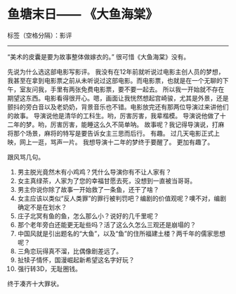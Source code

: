 # 鱼塘末日—— 《大鱼海棠》

标签（空格分隔）：影评 

---

“美术的皮囊是要为故事整体做嫁衣的。”
很可惜《大鱼海棠》没有。

先说为什么选这部电影写影评。
我没有在12年前就听说过电影主创人员的梦想，我甚至在拿到电影票之前从未听说过这部电影。而电影票，也就是在一个无聊的下午，室友问我，手里有两张免费电影票，要不要一起去。
所以我一开始就不存在期望这东西。电影看得很开心。嗯，画面让我恍然想起宫崎骏，尤其是外景，还是颤抖的旁白音以及老奶奶，背景音乐也不错。电影放完还有那两位导演过来讲他们的故事。
导演说他是清华的工科生。哟，厉害厉害，我辈楷模。
导演说他做了十二年的梦。哟，厉害厉害，能睡这么久不简单呐。
故事呢？我记得导演说，打麻将那个场景，麻将的特写是要告诉女主三思而后行。
有趣。
过几天电影正式上映，网上一逛，骂声一片。
我想导演十二年的梦终于要醒了。
更加有趣了。

跟风骂几句。

1. 男主脱光竟然木有小鸡鸡？凭什么导演你有不让人家有？
2. 女主真绿茶，人家为了您的幸福甘愿去死，没想到一直被当哥哥。
3. 男主你说你除了故事一开始救了一条鱼，还干了啥？
4. 女主应该以类似“反人类罪”的罪行被判罚吧？编剧的价值观呢？噢不对，编剧确定不是在划水？
5. 庄子北冥有鱼的鱼，怎么那么小？说好的几千里呢？
6. 那个老年旁白还能更无耻些吗？活了这么久怎么三观还是崩塌的？
7. 中国风就是引出题名的“大鱼”，以及“鱼”的住所福建土楼？两千年的儒家思想呢？
8. 三角恋玩得真不溜，比偶像剧差远了。
9. 扯犊子情怀，国漫崛起新希望这名字好玩？
10. 强行转3D，无耻圈钱。

终于凑齐十大罪状。




    





